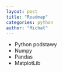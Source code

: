```yaml
---
layout: post
title: "Roadmap"
categories: python
author: "Michał"
---
```



 - Python podstawy
 - Numpy 
 - Pandas 
 - MatplotLib







